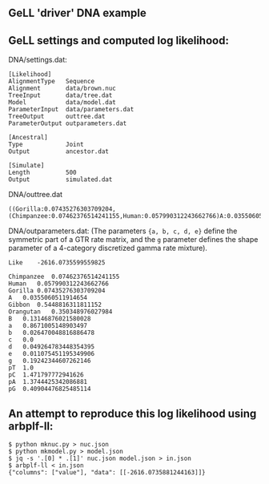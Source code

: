 GeLL 'driver' DNA example
---

GeLL settings and computed log likelihood:
---

DNA/settings.dat:
```
[Likelihood]
AlignmentType	Sequence
Alignment		data/brown.nuc
TreeInput		data/tree.dat
Model			data/model.dat
ParameterInput	data/parameters.dat
TreeOutput		outtree.dat
ParameterOutput	outparameters.dat

[Ancestral]
Type			Joint
Output			ancestor.dat

[Simulate]
Length			500
Output			simulated.dat
```

DNA/outtree.dat
```
((Gorilla:0.07435276303709204,(Chimpanzee:0.07462376514241155,Human:0.057990312243662766)A:0.0355060511914654)B:0.13146876021580028,Gibbon:0.5448816311811152,Orangutan:0.350348976027984)C;
```

DNA/outparameters.dat:
(The parameters `{a, b, c, d, e}` define the symmetric part of a GTR
rate matrix, and the `g` parameter defines the shape parameter of a 4-category
discretized gamma rate mixture).
```
Like	-2616.0735599559825

Chimpanzee	0.07462376514241155
Human	0.057990312243662766
Gorilla	0.07435276303709204
A	0.0355060511914654
Gibbon	0.5448816311811152
Orangutan	0.350348976027984
B	0.13146876021580028
a	0.8671005148903497
b	0.026470048816886478
c	0.0
d	0.049264783448354395
e	0.011075451195349906
g	0.19242344607262146
pT	1.0
pC	1.471797772941626
pA	1.3744425342086881
pG	0.40904476825485114
```

An attempt to reproduce this log likelihood using arbplf-ll:
---

```shell
$ python mknuc.py > nuc.json
$ python mkmodel.py > model.json
$ jq -s '.[0] * .[1]' nuc.json model.json > in.json
$ arbplf-ll < in.json
{"columns": ["value"], "data": [[-2616.0735881244163]]}
```
